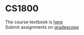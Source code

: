 # CS1800

The course textbook is [here](https://jakegines.in/books/cs1800_text.pdf)  
Submit assignments on [gradescope](https://www.gradescope.com/)

